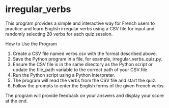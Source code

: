 # irregular_verbs
This program provides a simple and interactive way for French users to practice and learn English irregular verbs using a CSV file for input and randomly selecting 20 verbs for each quiz session.

How to Use the Program
1. Create a CSV file named verbs.csv with the format described above.
2. Save the Python program in a file, for example, irregular_verbs_quiz.py.
3. Ensure the CSV file is in the same directory as the Python script or update the file_path variable to the correct path of your CSV file.
4. Run the Python script using a Python interpreter.
5. The program will read the verbs from the CSV file and start the quiz.
6. Follow the prompts to enter the English forms of the given French verbs.

The program will provide feedback on your answers and display your score at the end.
